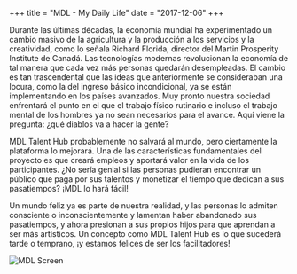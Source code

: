 +++
title = "MDL - My Daily Life"
date = "2017-12-06"
+++

Durante las últimas décadas, la economía mundial ha experimentado un cambio masivo de la agricultura y la producción a los servicios y la creatividad, como lo señala Richard Florida, director del Martin Prosperity Institute de Canadá. Las tecnologías modernas revolucionan la economía de tal manera que cada vez más personas quedarán desempleadas. El cambio es tan trascendental que las ideas que anteriormente se consideraban una locura, como la del ingreso básico incondicional, ya se están implementando en los países avanzados. Muy pronto nuestra sociedad enfrentará el punto en el que el trabajo físico rutinario e incluso el trabajo mental de los hombres ya no sean necesarios para el avance. Aquí viene la pregunta: ¿qué diablos va a hacer la gente?

MDL Talent Hub probablemente no salvará al mundo, pero ciertamente la plataforma lo mejorará. Una de las características fundamentales del proyecto es que creará empleos y aportará valor en la vida de los participantes. ¿No sería genial si las personas pudieran encontrar un público que paga por sus talentos y monetizar el tiempo que dedican a sus pasatiempos? ¡MDL lo hará fácil!

Un mundo feliz ya es parte de nuestra realidad, y las personas lo admiten consciente o inconscientemente y lamentan haber abandonado sus pasatiempos, y ahora presionan a sus propios hijos para que aprendan a ser más artísticos. Un concepto como MDL Talent Hub es lo que sucederá tarde o temprano, ¡y estamos felices de ser los facilitadores!

![MDL Screen](https://gateway.ipfs.io/ipfs/QmPhFwfWod9qpuriJL8LKfiKL8wc8FJU1VTT1QBacFfrFf/MDL%20Screen2.jpg)
